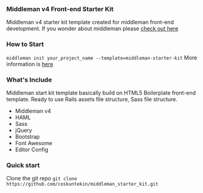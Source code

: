 ### Middleman v4 Front-end Starter Kit
Middleman v4 starter kit template created for middleman front-end development.
If you wonder about middleman please [check out here](https://middlemanapp.com/)

### How to Start 
`middleman init your_project_name --template=middleman-starter-kit`
More information is [here](https://middlemanapp.com/advanced/project_templates/) 

### What's Include
Middleman start kit template basically build on HTML5 Boilerplate front-end
template. Ready to use Rails assets file structure, Sass file structure.

- Middleman v4
- HAML
- Sass
- jQuery
- Bootstrap
- Font Awesome
- Editor Config

### Quick start
Clone the git repo `git clone https://github.com/coskuntekin/middleman_starter_kit.git`